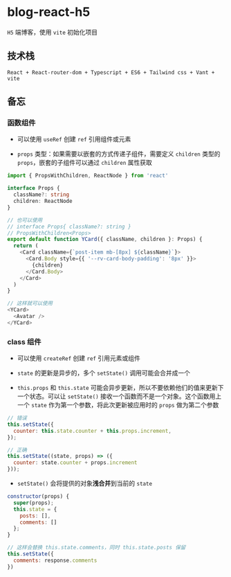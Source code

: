 # blog-react-h5

`H5` 端博客，使用 `vite` 初始化项目

## 技术栈

`React + React-router-dom + Typescript + ES6 + Tailwind css + Vant + vite`

## 备忘

### 函数组件

- 可以使用 `useRef` 创建 `ref` 引用组件或元素

- `props` 类型：如果需要以嵌套的方式传递子组件，需要定义 `children` 类型的 `props`，嵌套的子组件可以通过 `children` 属性获取

```typescript jsx
import { PropsWithChildren, ReactNode } from 'react'

interface Props {
  className?: string
  children: ReactNode
}

// 也可以使用
// interface Props{ className?: string }
// PropsWithChildren<Props>
export default function YCard({ className, children }: Props) {
  return (
    <Card className={`post-item mb-[8px] ${className}`}>
      <Card.Body style={{ '--rv-card-body-padding': '8px' }}>
        {children}
      </Card.Body>
    </Card>
  )
}

// 这样就可以使用
<YCard>
  <Avatar />
</YCard>
```

### class 组件

- 可以使用 `createRef` 创建 `ref` 引用元素或组件

- `state` 的更新是异步的，多个 `setState()` 调用可能会合并成一个

- `this.props` 和 `this.state` 可能会异步更新，所以不要依赖他们的值来更新下一个状态。可以让 `setState()` 接收一个函数而不是一个对象。这个函数用上一个 `state` 作为第一个参数，将此次更新被应用时的 `props` 做为第二个参数

```javascript
// 错误
this.setState({
  counter: this.state.counter + this.props.increment,
});

// 正确
this.setState((state, props) => ({
  counter: state.counter + props.increment
}));
```

- `setState()` 会将提供的对象**浅合并**到当前的 `state`

```javascript
constructor(props) {
  super(props);
  this.state = {
    posts: [],      
    comments: []    
  };
}

// 这样会替换 this.state.comments，同时 this.state.posts 保留
this.setState({
  comments: response.comments 
})
```
